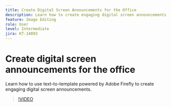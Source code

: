 ```yaml
---
title: Create Digital Screen Announcements for the Office
description: Learn how to create engaging digital screen announcements for the office
feature: Image Editing
role: User
level: Intermediate
jira: KT-14893
---
```

# Create digital screen announcements for the office

Learn how to use text-to-template powered by Adobe Firefly to create engaging digital screen announcements.

>[!VIDEO](https://video.tv.adobe.com/v/3427119?quality=12&learn=on&hidetitle=true)
